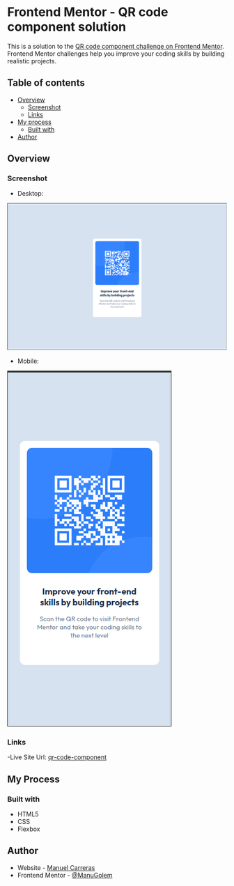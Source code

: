 # Frontend Mentor - QR code component solution

This is a solution to the [QR code component challenge on Frontend Mentor](https://www.frontendmentor.io/challenges/qr-code-component-iux_sIO_H). Frontend Mentor challenges help you improve your coding skills by building realistic projects. 

## Table of contents

- [Overview](#overview)
  - [Screenshot](#screenshot)
  - [Links](#links)
- [My process](#my-process)
  - [Built with](#built-with)
- [Author](#author)

## Overview

### Screenshot
- Desktop:

![Img Desktop](/images/desktop.png)
- Mobile:

![Img Mobile](/images/mobile.png)

### Links
-Live Site Url: [qr-code-component](https://manugolem.github.io/qr-code-component/)
## My Process
### Built with
- HTML5
- CSS
- Flexbox
## Author
- Website - [Manuel Carreras](https://manuelcarreras.netlify.app/)
- Frontend Mentor - [@ManuGolem](https://www.frontendmentor.io/profile/ManuGolem)
